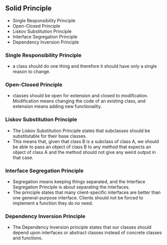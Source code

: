 ## Solid Principle ##

- Single Responsibility Principle
- Open-Closed Principle
- Liskov Substitution Principle
- Interface Segregation Principle
- Dependency Inversion Principle


### Single Responsibility Principle ### 
- a class should do one thing and therefore it should have only a single reason to change.

### Open-Closed Principle ###
- classes should be open for extension and closed to modification. Modification means changing the code of an existing class, and extension means adding new functionality.

### Liskov Substitution Principle ###
- The Liskov Substitution Principle states that subclasses should be substitutable for their base classes.
- This means that, given that class B is a subclass of class A, we should be able to pass an object of class B to any method that expects an object of class A and the method should not give any weird output in that case.

### Interface Segregation Principle ###
- Segregation means keeping things separated, and the Interface Segregation Principle is about separating the interfaces.
- The principle states that many client-specific interfaces are better than one general-purpose interface. Clients should not be forced to implement a function they do no need.

### Dependency Inversion Principle ###
- The Dependency Inversion principle states that our classes should depend upon interfaces or abstract classes instead of concrete classes and functions.
